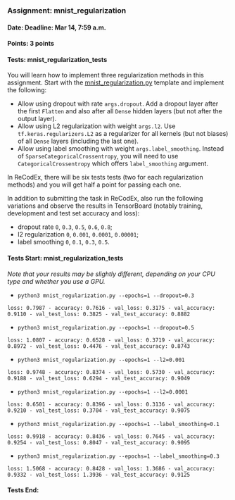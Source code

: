 ### Assignment: mnist_regularization
#### Date: Deadline: Mar 14, 7:59 a.m.
#### Points: 3 points
#### Tests: mnist_regularization_tests

You will learn how to implement three regularization methods in this assignment.
Start with the
[mnist_regularization.py](https://github.com/ufal/npfl114/tree/master/labs/03/mnist_regularization.py)
template and implement the following:
- Allow using dropout with rate `args.dropout`. Add a dropout layer after the
  first `Flatten` and also after all `Dense` hidden layers (but not after the
  output layer).
- Allow using L2 regularization with weight `args.l2`. Use
  `tf.keras.regularizers.L2` as a regularizer for all kernels (but not
  biases) of all `Dense` layers (including the last one).
- Allow using label smoothing with weight `args.label_smoothing`. Instead
  of `SparseCategoricalCrossentropy`, you will need to use
  `CategoricalCrossentropy` which offers `label_smoothing` argument.

In ReCodEx, there will be six tests tests (two for each regularization methods) and
you will get half a point for passing each one.

In addition to submitting the task in ReCodEx, also run the following
variations and observe the results in TensorBoard (notably training, development
and test set accuracy and loss):
- dropout rate `0`, `0.3`, `0.5`, `0.6`, `0.8`;
- l2 regularization `0`, `0.001`, `0.0001`, `0.00001`;
- label smoothing `0`, `0.1`, `0.3`, `0.5`.

#### Tests Start: mnist_regularization_tests
_Note that your results may be slightly different, depending on your CPU type and whether you use a GPU._
- `python3 mnist_regularization.py --epochs=1 --dropout=0.3`
```
loss: 0.7987 - accuracy: 0.7616 - val_loss: 0.3175 - val_accuracy: 0.9110 - val_test_loss: 0.3825 - val_test_accuracy: 0.8882
```
- `python3 mnist_regularization.py --epochs=1 --dropout=0.5`
```
loss: 1.0807 - accuracy: 0.6528 - val_loss: 0.3719 - val_accuracy: 0.8972 - val_test_loss: 0.4476 - val_test_accuracy: 0.8743
```
- `python3 mnist_regularization.py --epochs=1 --l2=0.001`
```
loss: 0.9748 - accuracy: 0.8374 - val_loss: 0.5730 - val_accuracy: 0.9188 - val_test_loss: 0.6294 - val_test_accuracy: 0.9049
```
- `python3 mnist_regularization.py --epochs=1 --l2=0.0001`
```
loss: 0.6501 - accuracy: 0.8396 - val_loss: 0.3136 - val_accuracy: 0.9210 - val_test_loss: 0.3704 - val_test_accuracy: 0.9075
```
- `python3 mnist_regularization.py --epochs=1 --label_smoothing=0.1`
```
loss: 0.9918 - accuracy: 0.8436 - val_loss: 0.7645 - val_accuracy: 0.9254 - val_test_loss: 0.8047 - val_test_accuracy: 0.9095
```
- `python3 mnist_regularization.py --epochs=1 --label_smoothing=0.3`
```
loss: 1.5068 - accuracy: 0.8428 - val_loss: 1.3686 - val_accuracy: 0.9332 - val_test_loss: 1.3936 - val_test_accuracy: 0.9125
```
#### Tests End:
